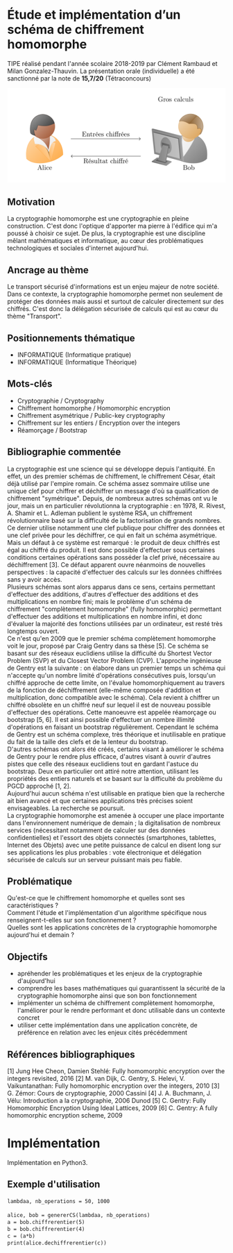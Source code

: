 # Étude et implémentation d’un schéma de chiffrement homomorphe

TIPE réalisé pendant l'année scolaire 2018-2019 par Clément Rambaud et Milan Gonzalez-Thauvin. La présentation orale (individuelle) a été sanctionné par la note de **15,7/20** (Tétraconcours)

![illustration](cryptographie_homomorphe.png)

## Motivation
La cryptographie homomorphe est une cryptographie en pleine construction. C'est donc l'optique d'apporter ma pierre à l'édifice qui m'a poussé à choisir ce sujet. De plus, la cryptographie est une discipline mêlant mathématiques et informatique, au cœur des problématiques technologiques et sociales d'internet aujourd'hui.

## Ancrage au thème
Le transport sécurisé d'informations est un enjeu majeur de notre société. Dans ce contexte, la cryptographie homomorphe permet non seulement de protéger des données mais aussi et surtout de calculer directement sur des chiffrés. C'est donc la délégation sécurisée de calculs qui est au cœur du thème "Transport".

## Positionnements thématique
* INFORMATIQUE (Informatique pratique)
* INFORMATIQUE (Informatique Théorique)

## Mots-clés
* Cryptographie                / Cryptography
* Chiffrement homomorphe       / Homomorphic encryption
* Chiffrement asymétrique      / Public-key cryptography
* Chiffrement sur les entiers  / Encryption over the integers
* Réamorçage                   / Bootstrap


## Bibliographie commentée
La cryptographie est une science qui se développe depuis l'antiquité. En effet, un des premier schémas de chiffrement, le chiffrement César, était déjà utilisé par l'empire romain. Ce schéma assez sommaire utilise une unique clef pour chiffrer et déchiffrer un message d'où sa qualification de chiffrement "symétrique". Depuis, de nombreux autres schémas ont vu le jour, mais un en particulier révolutionna la cryptographie : en 1978, R. Rivest, A. Shamir et L. Adleman publient le système RSA, un chiffrement révolutionnaire basé sur la difficulté de la factorisation de grands nombres. Ce dernier utilise notamment une clef publique pour chiffrer des données et une clef privée pour les déchiffrer, ce qui en fait un schéma asymétrique. Mais un défaut à ce système est remarqué : le produit de deux chiffrés est égal au chiffré du produit. Il est donc possible d'effectuer sous certaines conditions certaines opérations sans posséder la clef privé, nécessaire au déchiffrement [3]. Ce défaut apparent ouvre néanmoins de nouvelles perspectives : la capacité d'effectuer des calculs sur les données chiffrées sans y avoir accès.  
Plusieurs schémas sont alors apparus dans ce sens, certains permettant d'effectuer des additions, d'autres d'effectuer des additions et des multiplications en nombre fini; mais le problème d'un schéma de chiffrement "complètement homomorphe" (fully homomorphic) permettant d'effectuer des additions et multiplications en nombre infini, et donc d'évaluer la majorité des fonctions utilisées par un ordinateur, est resté très longtemps ouvert.  
Ce n'est qu'en 2009 que le premier schéma complètement homomorphe voit le jour, proposé par Craig Gentry dans sa thèse [5]. Ce schéma se basant sur des réseaux euclidiens utilise la difficulté du Shortest Vector Problem (SVP) et du Closest Vector Problem (CVP). L'approche ingénieuse de Gentry est la suivante : on élabore dans un premier temps un schéma qui n'accepte qu'un nombre limité d'opérations consécutives puis, lorsqu'un chiffré approche de cette limite, on l'évalue homomorphiquement au travers de la fonction de déchiffrement (elle-même composée d'addition et multiplication, donc compatible avec le schéma). Cela revient à chiffrer un chiffré obsolète en un chiffré neuf sur lequel il est de nouveau possible d'effectuer des opérations. Cette manoeuvre est appelée réamorçage ou bootstrap [5, 6]. Il est ainsi possible d'effectuer un nombre illimité d'opérations en faisant un bootstrap régulièrement. Cependant le schéma de Gentry est un schéma complexe, très théorique et inutilisable en pratique du fait de la taille des clefs et de la lenteur du bootstrap.  
D'autres schémas ont alors été créés, certains visant à améliorer le schéma de Gentry pour le rendre plus efficace, d'autres visant à ouvrir d'autres pistes que celle des réseaux euclidiens tout en gardant l'astuce du bootstrap. Deux en particulier ont attiré notre attention, utilisant les propriétés des entiers naturels et se basant sur la difficulté du problème du PGCD approché [1, 2].  
Aujourd'hui aucun schéma n'est utilisable en pratique bien que la recherche ait bien avancé et que certaines applications très précises soient envisageables. La recherche se poursuit.  
La cryptographie homomorphe est amenée à occuper une place importante dans l'environnement numérique de demain ; la digitalisation de nombreux services (nécessitant notamment de calculer sur des données confidentielles) et l'essort des objets connectés (smartphones, tablettes, Internet des Objets) avec une petite puissance de calcul en disent long sur ses applications les plus probables : vote électronique et délégation sécurisée de calculs sur un serveur puissant mais peu fiable.

## Problématique
Qu'est-ce que le chiffrement homomorphe et quelles sont ses caractéristiques ?  
Comment l'étude et l'implémentation d'un algorithme spécifique nous renseignent-t-elles sur son fonctionnement ?  
Quelles sont les applications concrètes de la cryptographie homomorphe aujourd'hui et demain ?

## Objectifs
* apréhender les problématiques et les enjeux de la cryptographie d'aujourd'hui
* comprendre les bases mathématiques qui guarantissent la sécurité de la cryptographie homomorphe ainsi que son bon fonctionnement
* implémenter un schéma de chiffrement complètement homomorphe, l'améliorer pour le rendre performant et donc utilisable dans un contexte concret
* utiliser cette implémentation dans une application concrète, de préférence en relation avec les enjeux cités précédemment

## Références bibliographiques

\[1] Jung Hee Cheon, Damien Stehlé: Fully homomorphic encryption over the integers revisited, 2016
\[2] M. van Dijk, C. Gentry, S. Helevi, V. Vaikuntanathan: Fully homomorphic encryption over the integers, 2010
\[3] G. Zémor: Cours de cryptographie, 2000 Cassini
\[4] J. A. Buchmann, J. Vélu: Introduction a la cryptographie, 2006 Dunod
\[5] C. Gentry: Fully Homomorphic Encryption Using Ideal Lattices, 2009
\[6] C. Gentry: A fully homomorphic encryption scheme, 2009


# Implémentation

Implémentation en Python3.

## Exemple d'utilisation

```
lambdaa, nb_operations = 50, 1000

alice, bob = genererCS(lambdaa, nb_operations)
a = bob.chiffrerentier(5)
b = bob.chiffrerentier(4)
c = (a*b)
print(alice.dechiffrerentier(c))
```
